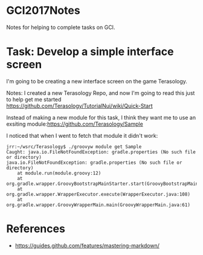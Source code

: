 # GCI2017Notes
Notes for helping to complete tasks on GCI.

# Task: Develop a simple interface screen
I'm going to be creating a new interface screen on the game Terasology.

Notes: I created a new Terasology Repo, and now I'm going to read this just to help get me started https://github.com/Terasology/TutorialNui/wiki/Quick-Start

Instead of making a new module for this task, I think they want me to use an exsiting module:https://github.com/Terasology/Sample

I noticed that when I went to fetch that module it didn't work:

```
jrr:~/wsrc/Terasology$ ./groovyw module get Sample
Caught: java.io.FileNotFoundException: gradle.properties (No such file or directory)
java.io.FileNotFoundException: gradle.properties (No such file or directory)
	at module.run(module.groovy:12)
	at org.gradle.wrapper.GroovyBootstrapMainStarter.start(GroovyBootstrapMainStarter.java:33)
	at org.gradle.wrapper.WrapperExecutor.execute(WrapperExecutor.java:108)
	at org.gradle.wrapper.GroovyWrapperMain.main(GroovyWrapperMain.java:61)
```


# References
* https://guides.github.com/features/mastering-markdown/
